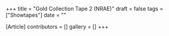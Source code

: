 +++
title = "Gold Collection Tape 2 (NRAE)"
draft = false
tags = ["Showtapes"]
date = ""

[Article]
contributors = []
gallery = []
+++